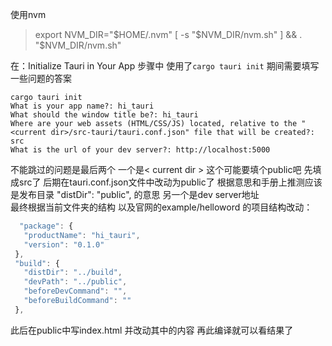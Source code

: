 使用nvm
> export NVM_DIR="$HOME/.nvm"
[ -s "$NVM_DIR/nvm.sh" ] && \. "$NVM_DIR/nvm.sh"

在：Initialize Tauri in Your App 步骤中
使用了`cargo tauri init`
期间需要填写一些问题的答案 
~~~
cargo tauri init
What is your app name?: hi_tauri
What should the window title be?: hi_tauri
Where are your web assets (HTML/CSS/JS) located, relative to the "<current dir>/src-tauri/tauri.conf.json" file that will be created?: src
What is the url of your dev server?: http://localhost:5000
~~~

不能跳过的问题是最后两个 
 一个是< current dir >    这个可能要填个public吧 先填成src了 后期在tauri.conf.json文件中改动为public了 根据意思和手册上推测应该是发布目录  "distDir": "public", 的意思
 另一个是dev server地址  
 最终根据当前文件夹的结构 以及官网的example/helloword 的项目结构改动：
 ~~~js
   "package": {
    "productName": "hi_tauri",
    "version": "0.1.0"
  },
  "build": {
    "distDir": "../build",
    "devPath": "../public",
    "beforeDevCommand": "",
    "beforeBuildCommand": ""
  },
 ~~~

 此后在public中写index.html 并改动其中的内容 再此编译就可以看结果了